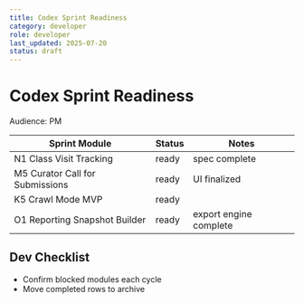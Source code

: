 ```yaml
---
title: Codex Sprint Readiness
category: developer
role: developer
last_updated: 2025-07-20
status: draft
---
```

# Codex Sprint Readiness

Audience: PM

| Sprint Module | Status | Notes |
|--------------|--------|-------|
| N1 Class Visit Tracking | ready | spec complete |
| M5 Curator Call for Submissions | ready | UI finalized |
| K5 Crawl Mode MVP | ready |  |
| O1 Reporting Snapshot Builder | ready | export engine complete |

## Dev Checklist
- Confirm blocked modules each cycle
- Move completed rows to archive
